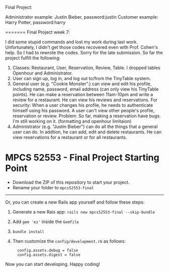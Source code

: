 
Final Project:

Administrator example: Justin Bieber, password:justin
Customer example: Harry Potter, password:harry

=======
Final Project week 7:

I did some stupid commands and lost my work during last work. Unfortunately, I didn't get those codes recovered even with Prof. Cohen's help. So I had to rewrote the codes. Sorry for the late submission.
So far the project fulfill the following:
1. Classes: Restaurant, User, Reservation, Review, Table. I dropped tables Openhour and Administrator.
2. User can sign up, log in, and log out to/from the TinyTable system.
3. General user (e.g. "Cookie Monster".) can view and edit his profile, including name, password, email address (can only view his TinyTable points). He can make a reservation between 11am-10pm and write a review for a restaurant. He can view his reviews and reservations. For security: When a user changes his profile, he needs to authenticate himself using his password. A user can't view other people's profile, reservation or review.
Problem: So far, making a reservation have bugs. I'm still working on it. (formatting and openhour limitaion)
4. Administrator (e.g. "Justin Bieber") can do all the things that a general user can do. In addtion, he can add, edit and delete restaurants. He can view reservations for a restaurant or for all restaurants.



# MPCS 52553 - Final Project Starting Point

* Download the ZIP of this repository to start your project.  
* Rename your folder to `mpcs52553-final`

<hr>

Or, you can create a new Rails app yourself and follow these steps:

1. Generate a new Rais app: `rails new mpcs52553-final --skip-bundle`
2. Add `gem 'ez'` inside the `Gemfile`
3. `bundle install`
4. Then customize the `config/development.rb` as follows:

    ```
      config.assets.debug = false
      config.assets.digest = false
    ```

Now you can start developing.  Happy coding!
